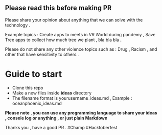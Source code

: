 ## Please read this before making PR 


Please share your opinion about anything that we can solve with the technology .


Example topics : Create apps to meets in VR World during pandemy , Save Tree apps to collect how much tree we plant , bla bla bla .


Please do not share any other violence topics such as : Drug , Racism , and other that have sensitivity to others . 




# Guide to start 

- Clone this repo 
- Make a new files inside **ideas** directory
- The filename format is yourusername_ideas.md , Example : oceanphoenix_ideas.md <br>

**Please note , you can use any programming language to share your ideas , console log or anything , or just plain Markdown**


Thanks you , have a good PR . #Champ #Hacktoberfest
